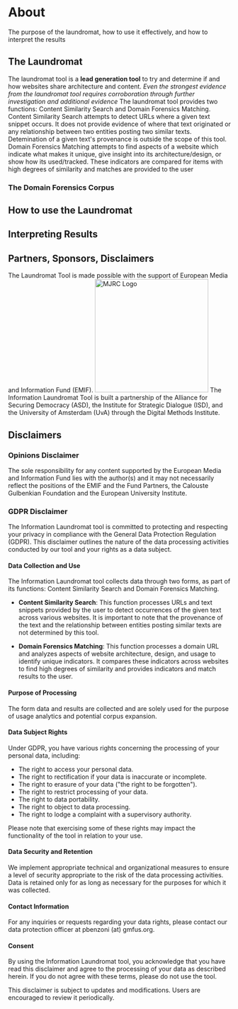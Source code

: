 # About
The purpose of the laundromat, how to use it effectively, and how to interpret the results 

## The Laundromat
The laundromat tool is a **lead generation tool** to try and determine if and how websites share architecture and content. *Even the strongest evidence from the laundromat tool requires corroboration through further investigation and additional evidence*
The laundromat tool provides two functions: Content Similarity Search and Domain Forensics Matching. 
Content Similarity Search attempts to detect URLs where a given text snippet occurs. It does not provide evidence of where that text originated or any relationship between two entities posting two similar texts. Detemination of a given text's provenance is outside the scope of this tool.
Domain Forensics Matching attempts to find aspects of a website which indicate what makes it unique, give insight into its architecture/design, or show how its used/tracked. These indicators are compared for items with high degrees of similarity and matches are provided to the user

### The Domain Forensics Corpus

## How to use the Laundromat

## Interpreting Results

## Partners, Sponsors, Disclaimers
The Laundromat Tool is made possible with the support of European Media and Information Fund (EMIF).
[<img src="https://securingdemocracy.gmfus.org/wp-content/uploads/2024/02/EMIF_Horizontal_logo_Black.png" alt="MJRC Logo" height="256"/>](https://gulbenkian.pt/emifund/) 
The Information Laundromat Tool is built a partnership of the Alliance for Securing Democracy (ASD), the Institute for Strategic Dialogue (ISD), and the University of Amsterdam (UvA) through the Digital Methods Institute. 

## Disclaimers
### Opinions Disclaimer
The sole responsibility for any content supported by the European Media and Information Fund lies with the author(s) and it may not necessarily reflect the positions of the EMIF and the Fund Partners, the Calouste Gulbenkian Foundation and the European University Institute.

### GDPR Disclaimer

The Information Laundromat tool is committed to protecting and respecting your privacy in compliance with the General Data Protection Regulation (GDPR). This disclaimer outlines the nature of the data processing activities conducted by our tool and your rights as a data subject.

#### Data Collection and Use

The Information Laundromat tool collects data through two forms, as part of its functions: Content Similarity Search and Domain Forensics Matching.

- **Content Similarity Search**: This function processes URLs and text snippets provided by the user to detect occurrences of the given text across various websites. It is important to note that the provenance of the text and the relationship between entities posting similar texts are not determined by this tool.
  
- **Domain Forensics Matching**: This function processes a domain URL and analyzes aspects of website architecture, design, and usage to identify unique indicators. It compares these indicators across websites to find high degrees of similarity and provides indicators and match results to the user.

#### Purpose of Processing

The form data and results are collected and are solely used for the purpose of usage analytics and potential corpus expansion. 

#### Data Subject Rights

Under GDPR, you have various rights concerning the processing of your personal data, including:

- The right to access your personal data.
- The right to rectification if your data is inaccurate or incomplete.
- The right to erasure of your data ("the right to be forgotten").
- The right to restrict processing of your data.
- The right to data portability.
- The right to object to data processing.
- The right to lodge a complaint with a supervisory authority.

Please note that exercising some of these rights may impact the functionality of the tool in relation to your use.

#### Data Security and Retention

We implement appropriate technical and organizational measures to ensure a level of security appropriate to the risk of the data processing activities. Data is retained only for as long as necessary for the purposes for which it was collected.

#### Contact Information

For any inquiries or requests regarding your data rights, please contact our data protection officer at pbenzoni (at) gmfus.org.

#### Consent

By using the Information Laundromat tool, you acknowledge that you have read this disclaimer and agree to the processing of your data as described herein. If you do not agree with these terms, please do not use the tool.

This disclaimer is subject to updates and modifications. Users are encouraged to review it periodically.
